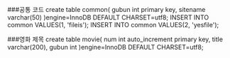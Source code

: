 ###공통 코드
create table common(
    gubun int primary key,
    sitename varchar(50)
)engine=InnoDB DEFAULT CHARSET=utf8;
INSERT INTO common VALUES(1, 'fileis');
INSERT INTO common VALUES(2, 'yesfile');

###영화 제목
create table movie(
    num int auto_increment primary key,
    title varchar(200),
    gubun int
)engine=InnoDB DEFAULT CHARSET=utf8;